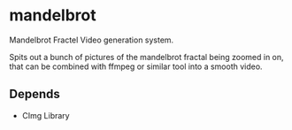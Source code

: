 # mandelbrot
Mandelbrot Fractel Video generation system.

Spits out a bunch of pictures of the mandelbrot fractal being zoomed in on,
that can be combined with ffmpeg or similar tool into a smooth video.

## Depends
* CImg Library

